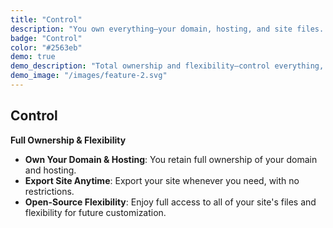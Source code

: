 ```yaml
---
title: "Control"
description: "You own everything—your domain, hosting, and site files. No vendor lock-in, no restrictions. Export your site anytime."
badge: "Control"
color: "#2563eb"
demo: true
demo_description: "Total ownership and flexibility—control everything, anytime."
demo_image: "/images/feature-2.svg"
---
```


## Control

**Full Ownership & Flexibility**

- **Own Your Domain & Hosting**: You retain full ownership of your domain and hosting.
- **Export Site Anytime**: Export your site whenever you need, with no restrictions.
- **Open-Source Flexibility**: Enjoy full access to all of your site's files and flexibility for future customization.
